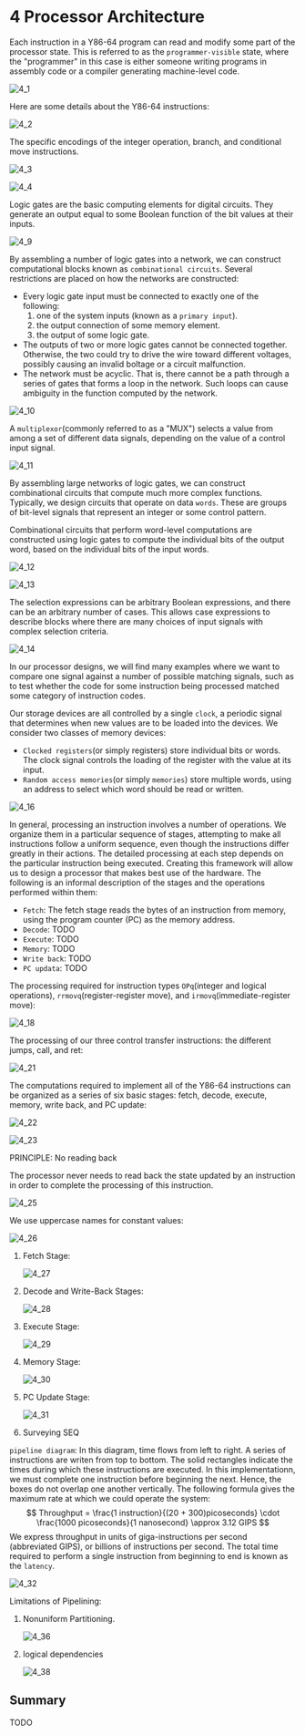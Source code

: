 # 4 Processor Architecture



Each instruction in a Y86-64 program can read and modify some part of the processor state. This is  referred to as the `programmer-visible` state, where the "programmer" in this case is either someone writing programs in assembly code or a compiler generating machine-level code.

![4_1](res/4_1.png)

Here are some details about the Y86-64 instructions:

![4_2](res/4_2.png)

The specific encodings of the integer operation, branch, and conditional move instructions.

![4_3](res/4_3.png)

![4_4](res/4_4.png)

Logic gates are the basic computing elements for digital circuits. They generate an output equal to some Boolean function of the bit values at their inputs.

![4_9](res/4_9.png)

By assembling a number of logic gates into a network, we can construct computational blocks known as `combinational circuits`. Several restrictions are placed on how the networks are constructed:

- Every logic gate input must be connected to exactly one of the following:
  1. one of the system inputs (known as a `primary input`).
  2. the output connection of some memory element.
  3. the output of some logic gate.
- The outputs of two or more logic gates cannot be connected together. Otherwise, the two could try to drive the wire toward different voltages, possibly causing an invalid boltage or a circuit malfunction.
- The network must be acyclic. That is, there cannot be a path through a series of gates that forms a loop in the network. Such loops can cause ambiguity in the function computed by the network.

![4_10](res/4_10.png)

A `multiplexor`(commonly referred to as a "MUX") selects a value from among a set of different data signals, depending on the value of a control input signal. 

![4_11](res/4_11.png)

By assembling large networks of logic gates, we can construct combinational circuits that compute much more complex functions. Typically, we design circuits that operate on data `words`. These are groups of bit-level signals that represent an integer or some control pattern.

Combinational circuits that perform word-level computations are constructed using logic gates to compute the individual bits of the output word, based on the individual bits of the input words.

![4_12](res/4_12.png)

![4_13](res/4_13.png)

The selection expressions can be arbitrary Boolean expressions, and there can be an arbitrary number of cases. This allows case expressions to describe blocks where there are many choices of input signals with complex selection criteria.

![4_14](res/4_14.png)

In our processor designs, we will find many examples where we want to compare one signal against a number of possible matching signals, such as to test whether the code for some instruction being processed matched some category of instruction codes.

Our storage devices are all controlled by a single `clock`, a periodic signal that determines when new values are to be loaded into the devices. We consider two classes of memory devices:

- `Clocked registers`(or simply registers) store individual bits or words. The clock signal controls the loading of the register with the value at its input.
- `Random access memories`(or simply `memories`) store multiple words, using an address to select which word should be read or written.

![4_16](res/4_16.png)

In general, processing an instruction involves a number of operations. We organize them in a particular sequence of stages, attempting to make all instructions follow a uniform sequence, even though the instructions differ greatly in their actions. The detailed processing at each step depends on the particular instruction being executed. Creating this framework will allow us to design a processor that makes best use of the hardware. The following is an informal description of the stages and the operations performed within them:

- `Fetch`: The fetch stage reads the bytes of an instruction from memory, using the program counter (PC) as the memory address.
- `Decode`: TODO
- `Execute`: TODO
- `Memory`: TODO
- `Write back`: TODO
- `PC updata`: TODO

The processing required for instruction types `OPq`(integer and logical operations), `rrmovq`(register-register move), and `irmovq`(immediate-register move):

![4_18](res/4_18.png)

The processing of our three control transfer instructions: the different jumps, call, and ret:

![4_21](res/4_21.png)

The computations required to implement all of the Y86-64 instructions can be organized as a series of six basic stages: fetch, decode, execute, memory, write back, and PC update:

![4_22](res/4_22.png)

![4_23](res/4_23.png)

PRINCIPLE: No reading back

  The processor never needs to read back the state updated by an instruction in order to complete the processing of this instruction.

![4_25](res/4_25.png)

We use uppercase names for constant values:

![4_26](res/4_26.png)

1. Fetch Stage:

   ![4_27](res/4_27.png)

2. Decode and Write-Back Stages:

   ![4_28](res/4_28.png)

3. Execute Stage:

   ![4_29](res/4_29.png)

4. Memory Stage:

   ![4_30](res/4_30.png)

5. PC Update Stage:

   ![4_31](res/4_31.png)

6. Surveying SEQ

`pipeline diagram`: In this diagram, time flows from left to right. A series of instructions are writen from top to bottom. The solid rectangles indicate the times during which these instructions are executed. In this implementationn, we must complete one instruction before beginning the next. Hence, the boxes do not overlap one another vertically. The following formula gives the maximum rate at which we could operate the system:
$$
Throughput = \frac{1 instruction}{(20 + 300)picoseconds} \cdot \frac{1000 picoseconds}{1 nanosecond} \approx 3.12 GIPS
$$
We express throughput in units of giga-instructions per second (abbreviated GIPS), or billions of instructions per second. The total time required to perform a single instruction from beginning to end is known as the `latency`.

![4_32](res/4_32.png)

Limitations of Pipelining:

1. Nonuniform Partitioning.

   ![4_36](res/4_36.png)

2. logical dependencies

   ![4_38](res/4_38.png)



## Summary

TODO
